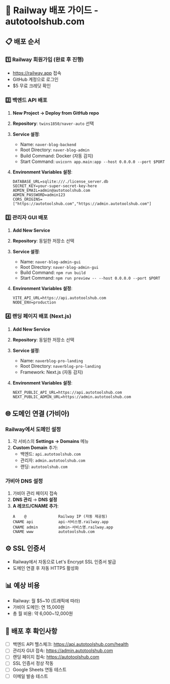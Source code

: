 # 🚀 Railway 배포 가이드 - autotoolshub.com

## 📋 배포 순서

### 1️⃣ Railway 회원가입 (완료 후 진행)

- https://railway.app 접속
- GitHub 계정으로 로그인
- $5 무료 크레딧 확인

### 2️⃣ 백엔드 API 배포

1. **New Project → Deploy from GitHub repo**
2. **Repository**: `twins1850/naver-auto` 선택
3. **Service 설정**:

   - Name: `naver-blog-backend`
   - Root Directory: `naver-blog-admin`
   - Build Command: Docker (자동 감지)
   - Start Command: `uvicorn app.main:app --host 0.0.0.0 --port $PORT`

4. **Environment Variables 설정**:
   ```
   DATABASE_URL=sqlite:///./license_server.db
   SECRET_KEY=your-super-secret-key-here
   ADMIN_EMAIL=admin@autotoolshub.com
   ADMIN_PASSWORD=admin123
   CORS_ORIGINS=["https://autotoolshub.com","https://admin.autotoolshub.com"]
   ```

### 3️⃣ 관리자 GUI 배포

1. **Add New Service**
2. **Repository**: 동일한 저장소 선택
3. **Service 설정**:

   - Name: `naver-blog-admin-gui`
   - Root Directory: `naver-blog-admin-gui`
   - Build Command: `npm run build`
   - Start Command: `npm run preview -- --host 0.0.0.0 --port $PORT`

4. **Environment Variables 설정**:
   ```
   VITE_API_URL=https://api.autotoolshub.com
   NODE_ENV=production
   ```

### 4️⃣ 랜딩 페이지 배포 (Next.js)

1. **Add New Service**
2. **Repository**: 동일한 저장소 선택
3. **Service 설정**:

   - Name: `naverblog-pro-landing`
   - Root Directory: `naverblog-pro-landing`
   - Framework: Next.js (자동 감지)

4. **Environment Variables 설정**:
   ```
   NEXT_PUBLIC_API_URL=https://api.autotoolshub.com
   NEXT_PUBLIC_ADMIN_URL=https://admin.autotoolshub.com
   ```

## 🌐 도메인 연결 (가비아)

### Railway에서 도메인 설정

1. 각 서비스의 **Settings → Domains** 메뉴
2. **Custom Domain** 추가:
   - 백엔드: `api.autotoolshub.com`
   - 관리자: `admin.autotoolshub.com`
   - 랜딩: `autotoolshub.com`

### 가비아 DNS 설정

1. 가비아 관리 페이지 접속
2. **DNS 관리** → **DNS 설정**
3. **A 레코드/CNAME 추가**:
   ```
   A    @              Railway IP (자동 제공됨)
   CNAME api           api-서비스명.railway.app
   CNAME admin         admin-서비스명.railway.app
   CNAME www           autotoolshub.com
   ```

## ⚙️ SSL 인증서

- Railway에서 자동으로 Let's Encrypt SSL 인증서 발급
- 도메인 연결 후 자동 HTTPS 활성화

## 📊 예상 비용

- Railway: 월 $5~10 (트래픽에 따라)
- 가비아 도메인: 연 15,000원
- 총 월 비용: 약 6,000~12,000원

## 🔧 배포 후 확인사항

- [ ] 백엔드 API 헬스체크: https://api.autotoolshub.com/health
- [ ] 관리자 GUI 접속: https://admin.autotoolshub.com
- [ ] 랜딩 페이지 접속: https://autotoolshub.com
- [ ] SSL 인증서 정상 작동
- [ ] Google Sheets 연동 테스트
- [ ] 이메일 발송 테스트
